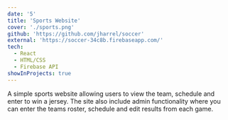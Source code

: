 ```yaml
---
date: '5'
title: 'Sports Website'
cover: './sports.png'
github: 'https://github.com/jharrel/soccer'
external: 'https://soccer-34c8b.firebaseapp.com/'
tech:
  - React
  - HTML/CSS
  - Firebase API
showInProjects: true
---
```


A simple sports website allowing users to view the team, schedule and enter to win a jersey. The site also include admin functionality where you can enter the teams roster, schedule and edit results from each game.
